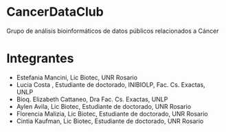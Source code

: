 # CancerDataClub
Grupo de análisis bioinformáticos de datos públicos relacionados a Cáncer

# Integrantes
* Estefania Mancini, Lic Biotec, UNR Rosario 
* Lucia Costa , Estudiante de doctorado, INIBIOLP, Fac. Cs. Exactas, UNLP
* Bioq. Elizabeth Cattaneo, Dra Fac. Cs. Exactas, UNLP
* Aylen Avila, Lic Biotec, Estudiante de doctorado, UNR Rosario
* Florencia Malizia, Lic Biotec, Estudiante de doctorado, UNR Rosario
* Cintia Kaufman, Lic Biotec, Estudiante de doctorado, UNR Rosario

